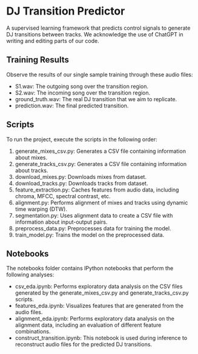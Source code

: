 # DJ Transition Predictor
A supervised learning framework that predicts control signals to generate DJ transitions between tracks. We acknowledge the use of ChatGPT in writing and editing parts of our code.

## Training Results
Observe the results of our single sample training through these audio files:

- S1.wav: The outgoing song over the transition region.
- S2.wav: The incoming song over the transition region.
- ground_truth.wav: The real DJ transition that we aim to replicate.
- prediction.wav: The final predicted transition.

## Scripts
To run the project, execute the scripts in the following order:

1. generate_mixes_csv.py: Generates a CSV file containing information about mixes.
2. generate_tracks_csv.py: Generates a CSV file containing information about tracks.
3. download_mixes.py: Downloads mixes from dataset.
4. download_tracks.py: Downloads tracks from dataset.
5. feature_extraction.py: Caches features from audio data, including chroma, MFCC, spectral contrast, etc.
6. alignment.py: Performs alignment of mixes and tracks using dynamic time warping (DTW).
7. segmentation.py: Uses alignment data to create a CSV file with information about input-output pairs.
8. preprocess_data.py: Preprocesses data for training the model.
9. train_model.py: Trains the model on the preprocessed data.

## Notebooks
The notebooks folder contains IPython notebooks that perform the following analyses:

- csv_eda.ipynb: Performs exploratory data analysis on the CSV files generated by the generate_mixes_csv.py and generate_tracks_csv.py scripts.
- features_eda.ipynb: Visualizes features that are generated from the audio files.
- alignment_eda.ipynb: Performs exploratory data analysis on the alignment data, including an evaluation of different feature combinations.
- construct_transition.ipynb: This notebook is used during inference to reconstruct audio files for the predicted DJ transitions.